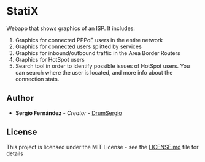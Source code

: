 # StatiX

Webapp that shows graphics of an ISP. It includes:

1) Graphics for connected PPPoE users in the entire network
2) Graphics for connected users splitted by services
3) Graphics for inbound/outbound traffic in the Area Border Routers
4) Graphics for HotSpot users
5) Search tool in order to identify possible issues of HotSpot users. You can search where the user is located, and more info about the connection stats.

## Author

* **Sergio Fernández** - *Creator* - [DrumSergio](https://github.com/DrumSergio)

## License

This project is licensed under the MIT License - see the [LICENSE.md](LICENSE.md) file for details

